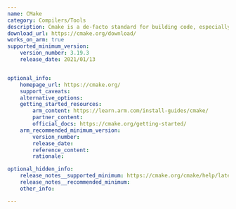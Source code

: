 ```yaml
---
name: CMake
category: Compilers/Tools
description: Cmake is a de-facto standard for building code, especially C and C++, and it manages the cross-platform software build process for software development projects.
download_url: https://cmake.org/download/
works_on_arm: true
supported_minimum_version:
    version_number: 3.19.3
    release_date: 2021/01/13


optional_info:
    homepage_url: https://cmake.org/
    support_caveats:
    alternative_options:
    getting_started_resources:
        arm_content: https://learn.arm.com/install-guides/cmake/
        partner_content:
        official_docs: https://cmake.org/getting-started/
    arm_recommended_minimum_version:
        version_number:
        release_date:
        reference_content:
        rationale:

optional_hidden_info:
    release_notes__supported_minimum: https://cmake.org/cmake/help/latest/release/3.19.html#id3
    release_notes__recommended_minimum:
    other_info:

---
```

